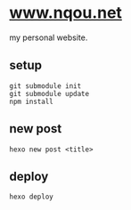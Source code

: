 www.nqou.net
============

my personal website.

## setup
```
git submodule init
git submodule update
npm install
```

## new post
```
hexo new post <title>
```

## deploy
```
hexo deploy
```
